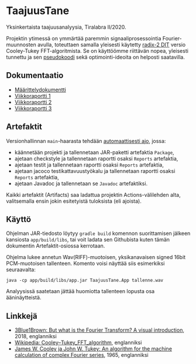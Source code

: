 # TaajuusTane
Yksinkertaista taajuusanalyysia, Tiralabra II/2020.

Projektin ytimessä on ymmärtää paremmin signaaliprosessointia Fourier-muunnosten avulla, toteuttaen samalla yleisesti käytetty [radix-2 DIT](https://en.wikipedia.org/wiki/Cooley–Tukey_FFT_algorithm#The_radix-2_DIT_case) versio Cooley-Tukey FFT-algoritmista. Se on käyttöömme riittävän nopea, yleisesti tunnettu ja sen [pseudokoodi](https://en.wikipedia.org/wiki/Cooley–Tukey_FFT_algorithm#Pseudocode) sekä optimointi-ideoita on helposti saatavilla.

## Dokumentaatio
- [Määrittelydokumentti](dokumentaatio/maarittelydokumentti.md)
- [Viikkoraportti 1](dokumentaatio/viikkoraportti-1.md)
- [Viikkoraportti 2](dokumentaatio/viikkoraportti-2.md)
- [Viikkoraportti 3](dokumentaatio/viikkoraportti-3.md)

## Artefaktit
Versionhallinnan `main`-haarasta tehdään [automaattisesti ajo](https://github.com/Segrel/TaajuusTane/actions), jossa:
- käännetään projekti ja tallennetaan JAR-paketti artefaktia `Package`,
- ajetaan checkstyle ja tallennetaan raportti osaksi `Reports` artefaktia,
- ajetaan testit ja tallennetaan raportti osaksi `Reports` artefaktia,
- ajetaan jacoco testikattavuustyökalu ja tallennetaan raportti osaksi `Reports` artefaktia,
- ajetaan Javadoc ja tallennetaan se `Javadoc` artefaktiksi.

Kaikki artefaktit (Artifacts) saa ladattua projektin Actions-välilehden alta, valitsemalla ensin jokin esitetyistä tuloksista (eli ajoista).

## Käyttö
Ohjelman JAR-tiedosto löytyy `gradle build` komennon suorittamisen jälkeen kansiosta `app/build/libs`, tai voit ladata sen Githubista kuten tämän dokumentin Artefaktit-osiossa kerrotaan.

Ohjelma lukee annetun Wav(RIFF)-muotoisen, yksikanavaisen signed 16bit PCM-muotoisen tallenteen. Komento voisi näyttää siis esimerkiksi seuraavalta:
```
java -cp app/build/libs/app.jar TaajuusTane.App tallenne.wav
```

Analyysissä saatetaan jättää huomiotta tallenteen lopusta osa ääninäytteistä.

## Linkkejä
- [3Blue1Brown: But what is the Fourier Transform? A visual introduction](https://www.youtube.com/watch?v=spUNpyF58BY), 2018, englanniksi
- [Wikipedia: Cooley–Tukey_FFT_algorithm](https://en.wikipedia.org/wiki/Cooley–Tukey_FFT_algorithm), englanniksi
- [James W. Cooley ja John W. Tukey: An algorithm for the machine calculation of complex Fourier series](https://doi.org/10.2307%2F2003354), 1965, englanniksi
